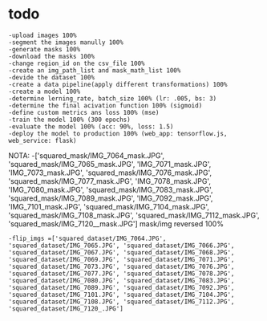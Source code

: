 # todo
	-upload images 100%
	-segment the images manully 100%
	-generate masks 100%
	-download the masks 100%
	-change region_id on the csv_file 100%
	-create an img_path_list and mask_math_list 100%
	-devide the dataset 100%
	-create a data pipeline(apply different transformations) 100%
	-create a model 100%
	-determine lerning_rate, batch_size 100% (lr: .005, bs: 3)
	-determine the final acivation function 100% (sigmoid)
	-define custom metrics ans loss 100% (mse)
	-train the model 100% (300 epochs)
	-evaluate the model	100% (acc: 90%, loss: 1.5)
	-deploy the model to production 100% (web_app: tensorflow.js, web_service: flask)

NOTA:
	-['squared_mask/IMG_7064_mask.JPG', 'squared_mask/IMG_7065_mask.JPG', 'IMG_7071_mask.JPG', 'IMG_7073_mask.JPG', 'squared_mask/IMG_7076_mask.JPG', 'squared_mask/IMG_7077_mask.JPG', 'IMG_7078_mask.JPG', 'IMG_7080_mask.JPG', 'squared_mask/IMG_7083_mask.JPG', 'squared_mask/IMG_7089_mask.JPG', 'IMG_7092_mask.JPG', 'IMG_7101_mask.JPG', 'squared_mask/IMG_7104_mask.JPG', 'squared_mask/IMG_7108_mask.JPG', 'squared_mask/IMG_7112_mask.JPG', 'squared_mask/IMG_7120__mask.JPG'] mask/img reversed 100%
	
	-flip_imgs =['squared_dataset/IMG_7064.JPG', 'squared_dataset/IMG_7065.JPG', 'squared_dataset/IMG_7066.JPG', 'squared_dataset/IMG_7067.JPG', 'squared_dataset/IMG_7068.JPG', 'squared_dataset/IMG_7069.JPG', 'squared_dataset/IMG_7071.JPG', 'squared_dataset/IMG_7073.JPG', 'squared_dataset/IMG_7076.JPG', 'squared_dataset/IMG_7077.JPG', 'squared_dataset/IMG_7078.JPG', 'squared_dataset/IMG_7080.JPG', 'squared_dataset/IMG_7083.JPG', 'squared_dataset/IMG_7089.JPG', 'squared_dataset/IMG_7092.JPG', 'squared_dataset/IMG_7101.JPG', 'squared_dataset/IMG_7104.JPG', 'squared_dataset/IMG_7108.JPG', 'squared_dataset/IMG_7112.JPG', 'squared_dataset/IMG_7120_.JPG']

